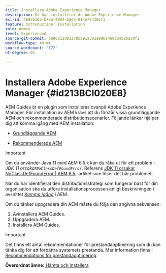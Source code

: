 ```yaml
---
title: Installera Adobe Experience Manager
description: Så här installerar du Adobe Experience Manager
exl-id: 4693b102-b75a-4904-b2d5-914e774305f3
feature: Introduction, Installation
role: Admin
level: Experienced
source-git-commit: be06612d832785a91a3b2a89b84e0c2438ba30f2
workflow-type: tm+mt
source-wordcount: '172'
ht-degree: 0%

---
```


# Installera Adobe Experience Manager {#id213BCI020E8}

AEM Guides är en plugin som installeras ovanpå Adobe Experience Manager. För installation av AEM krävs att du förstår vissa grundläggande AEM och rekommenderade distributionsscenarier. Följande länkar hjälper dig att komma igång med AEM installation:

- [Grundläggande AEM](https://helpx.adobe.com/se/experience-manager/6-5/sites/deploying/using/deploy.html#BasicConcepts)

- [Rekommenderade AEM](https://helpx.adobe.com/se/experience-manager/6-5/sites/deploying/using/recommended-deploys.html)


>[!IMPORTANT]
>
> Om du använder Java 11 med AEM 6.5.x kan du råka ut för ett problem - *JDK 11 orsakar`NoClassDefFoundError`*. Referens [JDK 11 orsakar NoClassDefFoundError \| AEM 6.5 ](https://helpx.adobe.com/experience-manager/kb/jdk-11-causes-noclassdeffounderror---aem-6-5.html) -artikel som löser det här problemet.

När du har identifierat den distributionsstrategi som fungerar bäst för din organisation ska du utföra installationsprocessen enligt beskrivningen i avsnittet *[Komma igång](https://helpx.adobe.com/se/experience-manager/6-5/sites/deploying/using/deploy.html#GettingStarted)* i AEM.

Om du tänker uppgradera din AEM måste du följa den angivna sekvensen:

1. Avinstallera AEM Guides.
1. Uppgradera AEM.
1. Installera AEM Guides.

>[!IMPORTANT]
>
> Det finns ett antal rekommendationer för prestandaoptimering som du kan tänka dig för att förbättra systemets prestanda. Mer information finns i [Recommendations för prestandaoptimering](download-install-recommend-perf-optimiz.md#).

**Överordnat ämne:**&#x200B;[ Hämta och installera](download-install.md)
